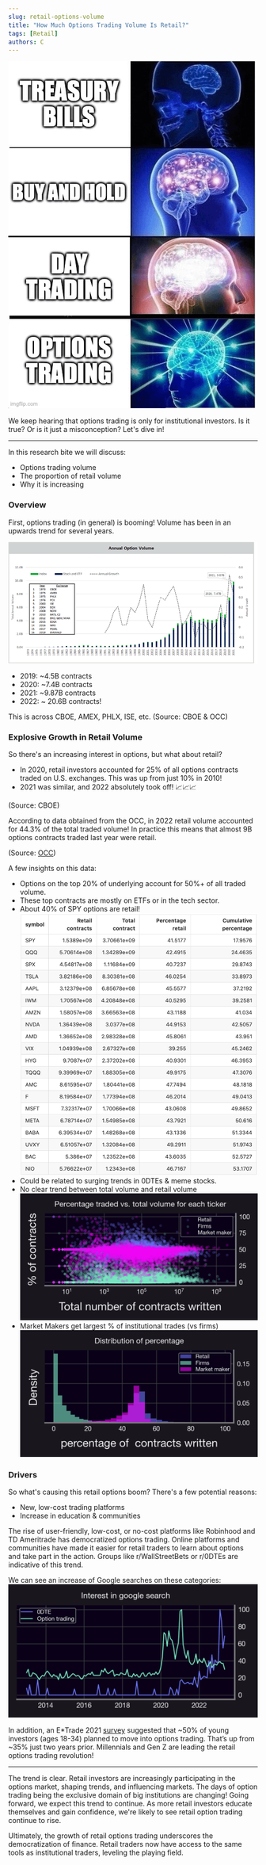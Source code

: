 ```yaml
---
slug: retail-options-volume
title: "How Much Options Trading Volume Is Retail?"
tags: [Retail]
authors: C
---
```

![img-1](./img-1.png)

We keep hearing that options trading is only for institutional investors. Is it true? Or is it just a misconception? Let's dive in!

<!--truncate-->

---
In this research bite we will discuss:
- Options trading volume
- The proportion of retail volume
- Why it is increasing

### Overview
First, options trading (in general) is booming! Volume has been in an upwards trend for several years.

![img-2](./img-2.png)

- 2019: ~4.5B contracts
- 2020: ~7.4B contracts
- 2021: ~9.87B contracts
- 2022: ~ 20.6B contracts!

This is across CBOE, AMEX, PHLX, ISE, etc. (Source: CBOE & OCC)

### Explosive Growth in Retail Volume
So there's an increasing interest in options, but what about retail?
- In 2020, retail investors accounted for 25% of all options contracts traded on U.S. exchanges. This was up from just 10% in 2010!
- 2021 was similar, and 2022 absolutely took off! 📈📈📈

(Source: CBOE)

According to data obtained from the OCC, in 2022 retail volume accounted for 44.3% of the total traded volume! In practice this means that almost 9B options contracts traded last year were retail.

(Source: [OCC](http://theocc.com/Market-Data/Market-Data-Reports/Other-Market-Data-Info/Batch-Processing/Volume-by-Account-Type-Download-Batch-Processing))

A few insights on this data:
- Options on the top 20% of underlying account for 50%+ of all traded volume.
- These top contracts are mostly on ETFs or in the tech sector.
- About 40% of SPY options are retail!
![img-3](./img-3.png)
- Could be related to surging trends in 0DTEs & meme stocks.
- No clear trend between total volume and retail volume
![img-4](./img-4.png)
- Market Makers get largest % of institutional trades (vs firms)
![img-5](./img-5.png)

### Drivers
So what's causing this retail options boom? There's a few potential reasons:
- New, low-cost trading platforms
- Increase in education & communities

The rise of user-friendly, low-cost, or no-cost platforms like Robinhood and TD Ameritrade has democratized options trading. Online platforms and communities have made it easier for retail traders to learn about options and take part in the action. Groups like r/WallStreetBets or r/0DTEs are indicative of this trend.

We can see an increase of Google searches on these categories:
![img-6](./img-6.png)

In addition, an E*Trade 2021 [survey](https://www.businesswire.com/news/home/20210928006079/en/E\*TRADE-Study-Suggests-Young-Investors-Want-Professional-Guidance-as-Much-as-Digital-Content) suggested that ~50% of young investors (ages 18-34) planned to move into options trading. That’s up from ~35% just two years prior. Millennials and Gen Z are leading the retail options trading revolution!

--- 

The trend is clear. Retail investors are increasingly participating in the options market, shaping trends, and influencing markets. The days of option trading being the exclusive domain of big institutions are changing! Going forward, we expect this trend to continue. As more retail investors educate themselves and gain confidence, we're likely to see retail option trading continue to rise.

Ultimately, the growth of retail options trading underscores the democratization of finance. Retail traders now have access to the same tools as institutional traders, leveling the playing field.